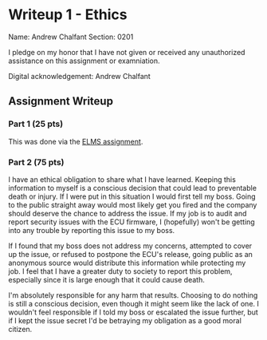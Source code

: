 Writeup 1 - Ethics
======

Name: Andrew Chalfant
Section: 0201

I pledge on my honor that I have not given or received any unauthorized assistance on this assignment or examniation.

Digital acknowledgement: Andrew Chalfant

## Assignment Writeup

### Part 1 (25 pts)

This was done via the [ELMS assignment](https://myelms.umd.edu/courses/1251976/assignments/4726433).

### Part 2 (75 pts)
I have an ethical obligation to share what I have learned. Keeping this information to myself is a conscious decision that could lead to preventable death or injury. If I were put in this situation I would first tell my boss. Going to the public straight away would most likely get you fired and the company should deserve the chance to address the issue. If my job is to audit and report security issues with the ECU firmware, I (hopefully) won't be getting into any trouble by reporting this issue to my boss.

If I found that my boss does not address my concerns, attempted to cover up the issue, or refused to postpone the ECU's release, going public as an anonymous source would distribute this information while protecting my job. I feel that I have a greater duty to society to report this problem, especially since it is large enough that it could cause death.  

I'm absolutely responsible for any harm that results. Choosing to do nothing is still a conscious decision, even though it might seem like the lack of one. I wouldn't feel responsible if I told my boss or escalated the issue further, but if I kept the issue secret I'd be betraying my obligation as a good moral citizen.
